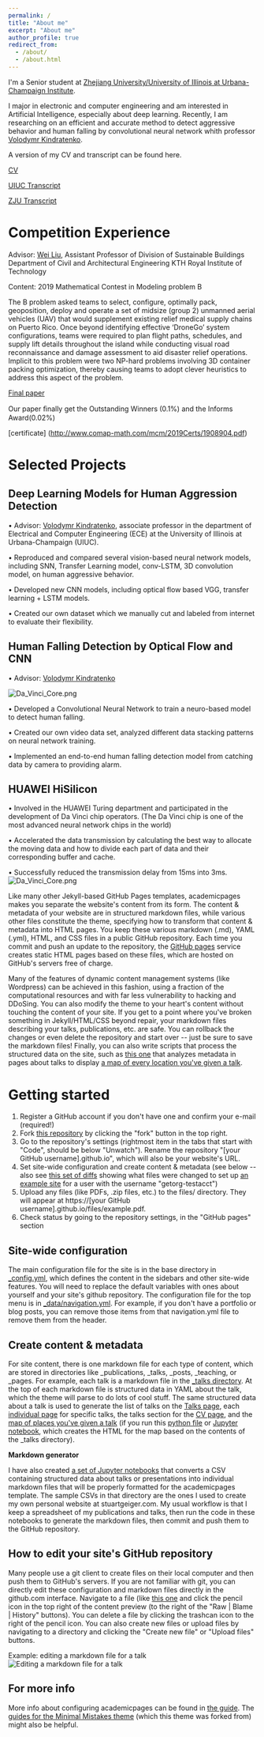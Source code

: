 ```yaml
---
permalink: /
title: "About me"
excerpt: "About me"
author_profile: true
redirect_from: 
  - /about/
  - /about.html
---
```


I'm a Senior student at [Zhejiang University/University of Illinois at Urbana-Champaign Institute](https://zjui.intl.zju.edu.cn/).

I major in electronic and computer engineering and am interested in Artificial Intelligence, especially about deep learning. Recently, I am researching on an efficient and accurate method to detect aggressive behavior and human falling by convolutional neural network whith professor [Volodymr Kindratenko](http://www.ncsa.illinois.edu/People/kindr/).

A version of my CV and transcript can be found here.

[CV](../files/cv.pdf)

[UIUC Transcript](../files/Transcript.pdf)

[ZJU Transcript](../files/Transcript_ZJU.pdf)


Competition Experience
======
Advisor: [Wei Liu](http://www.kthbedc.com/), Assistant Professor of Division of Sustainable Buildings Department of Civil and Architectural Engineering KTH Royal Institute of Technology

Content: 2019 Mathematical Contest in Modeling problem B

The B problem asked teams to select, configure, optimally pack, geoposition, deploy and operate a set of midsize (group 2) unmanned aerial vehicles (UAV) that would supplement existing relief medical supply chains on Puerto Rico. Once beyond identifying effective ‘DroneGo’ system configurations, teams were required to plan flight paths, schedules, and supply lift details throughout the island while conducting visual road reconnaissance and damage assessment to aid disaster relief operations. Implicit to this problem were two NP-hard problems involving 3D container packing optimization, thereby causing teams to adopt clever heuristics to address this aspect of the problem.

[Final paper](../files/mcmthesis-demo.pdf)

Our paper ﬁnally get the Outstanding Winners (0.1%) and the Informs Award(0.02%)

[certificate] (http://www.comap-math.com/mcm/2019Certs/1908904.pdf)

Selected Projects
======

Deep Learning Models for Human Aggression Detection
------
•	Advisor: [Volodymr Kindratenko](http://www.ncsa.illinois.edu/People/kindr/), associate professor in the department of Electrical and Computer Engineering (ECE) at the University of Illinois at Urbana-Champaign (UIUC). 

•	Reproduced and compared several vision-based neural network models, including SNN, Transfer Learning model, conv-LSTM, 3D convolution model, on human aggressive behavior.

•	Developed new CNN models, including optical flow based VGG, transfer learning + LSTM models.

•	Created our own dataset which we manually cut and labeled from internet to evaluate their flexibility.

Human Falling Detection by Optical  Flow and CNN
------
•	Advisor: [Volodymr Kindratenko](http://www.ncsa.illinois.edu/People/kindr/)

![Da_Vinci_Core.png](../images/Da_Vinci_Core.png)

•	Developed a Convolutional Neural Network to train a neuro-based model to detect human falling.

•	Created our own video data set, analyzed different data stacking patterns on neural network training.

•	Implemented an end-to-end human falling detection model from catching data by camera to providing alarm.


HUAWEI HiSilicon
------
•	Involved in the HUAWEI Turing department and participated in the development of Da Vinci chip operators. (The Da Vinci chip is one of the most advanced neural network chips in the world)

•	Accelerated the data transmission by calculating the best way to allocate the moving data and how to divide each part of data and their corresponding buffer and cache.

•	Successfully reduced the transmission delay from 15ms into 3ms.
![Da_Vinci_Core.png](../images/Da_Vinci_Core.png)



Like many other Jekyll-based GitHub Pages templates, academicpages makes you separate the website's content from its form. The content & metadata of your website are in structured markdown files, while various other files constitute the theme, specifying how to transform that content & metadata into HTML pages. You keep these various markdown (.md), YAML (.yml), HTML, and CSS files in a public GitHub repository. Each time you commit and push an update to the repository, the [GitHub pages](https://pages.github.com/) service creates static HTML pages based on these files, which are hosted on GitHub's servers free of charge.

Many of the features of dynamic content management systems (like Wordpress) can be achieved in this fashion, using a fraction of the computational resources and with far less vulnerability to hacking and DDoSing. You can also modify the theme to your heart's content without touching the content of your site. If you get to a point where you've broken something in Jekyll/HTML/CSS beyond repair, your markdown files describing your talks, publications, etc. are safe. You can rollback the changes or even delete the repository and start over -- just be sure to save the markdown files! Finally, you can also write scripts that process the structured data on the site, such as [this one](https://github.com/academicpages/academicpages.github.io/blob/master/talkmap.ipynb) that analyzes metadata in pages about talks to display [a map of every location you've given a talk](https://academicpages.github.io/talkmap.html).

Getting started
======
1. Register a GitHub account if you don't have one and confirm your e-mail (required!)
1. Fork [this repository](https://github.com/academicpages/academicpages.github.io) by clicking the "fork" button in the top right. 
1. Go to the repository's settings (rightmost item in the tabs that start with "Code", should be below "Unwatch"). Rename the repository "[your GitHub username].github.io", which will also be your website's URL.
1. Set site-wide configuration and create content & metadata (see below -- also see [this set of diffs](http://archive.is/3TPas) showing what files were changed to set up [an example site](https://getorg-testacct.github.io) for a user with the username "getorg-testacct")
1. Upload any files (like PDFs, .zip files, etc.) to the files/ directory. They will appear at https://[your GitHub username].github.io/files/example.pdf.  
1. Check status by going to the repository settings, in the "GitHub pages" section

Site-wide configuration
------
The main configuration file for the site is in the base directory in [_config.yml](https://github.com/academicpages/academicpages.github.io/blob/master/_config.yml), which defines the content in the sidebars and other site-wide features. You will need to replace the default variables with ones about yourself and your site's github repository. The configuration file for the top menu is in [_data/navigation.yml](https://github.com/academicpages/academicpages.github.io/blob/master/_data/navigation.yml). For example, if you don't have a portfolio or blog posts, you can remove those items from that navigation.yml file to remove them from the header. 

Create content & metadata
------
For site content, there is one markdown file for each type of content, which are stored in directories like _publications, _talks, _posts, _teaching, or _pages. For example, each talk is a markdown file in the [_talks directory](https://github.com/academicpages/academicpages.github.io/tree/master/_talks). At the top of each markdown file is structured data in YAML about the talk, which the theme will parse to do lots of cool stuff. The same structured data about a talk is used to generate the list of talks on the [Talks page](https://academicpages.github.io/talks), each [individual page](https://academicpages.github.io/talks/2012-03-01-talk-1) for specific talks, the talks section for the [CV page](https://academicpages.github.io/cv), and the [map of places you've given a talk](https://academicpages.github.io/talkmap.html) (if you run this [python file](https://github.com/academicpages/academicpages.github.io/blob/master/talkmap.py) or [Jupyter notebook](https://github.com/academicpages/academicpages.github.io/blob/master/talkmap.ipynb), which creates the HTML for the map based on the contents of the _talks directory).

**Markdown generator**

I have also created [a set of Jupyter notebooks](https://github.com/academicpages/academicpages.github.io/tree/master/markdown_generator
) that converts a CSV containing structured data about talks or presentations into individual markdown files that will be properly formatted for the academicpages template. The sample CSVs in that directory are the ones I used to create my own personal website at stuartgeiger.com. My usual workflow is that I keep a spreadsheet of my publications and talks, then run the code in these notebooks to generate the markdown files, then commit and push them to the GitHub repository.

How to edit your site's GitHub repository
------
Many people use a git client to create files on their local computer and then push them to GitHub's servers. If you are not familiar with git, you can directly edit these configuration and markdown files directly in the github.com interface. Navigate to a file (like [this one](https://github.com/academicpages/academicpages.github.io/blob/master/_talks/2012-03-01-talk-1.md) and click the pencil icon in the top right of the content preview (to the right of the "Raw | Blame | History" buttons). You can delete a file by clicking the trashcan icon to the right of the pencil icon. You can also create new files or upload files by navigating to a directory and clicking the "Create new file" or "Upload files" buttons. 

Example: editing a markdown file for a talk
![Editing a markdown file for a talk](/images/editing-talk.png)

For more info
------
More info about configuring academicpages can be found in [the guide](https://academicpages.github.io/markdown/). The [guides for the Minimal Mistakes theme](https://mmistakes.github.io/minimal-mistakes/docs/configuration/) (which this theme was forked from) might also be helpful.
